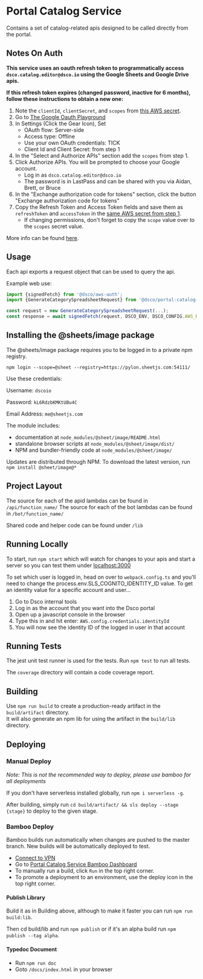 # Portal Catalog Service
Contains a set of catalog-related apis designed to be called directly from the portal.

## Notes On Auth
**This service uses an oauth refresh token to programmatically access `dsco.catalog.editor@dsco.io` 
using the Google Sheets and Google Drive apis.**

**If this refresh token expires (changed password, inactive for 6 months), follow these instructions to obtain a new one:**

1. Note the `clientId`, `clientSecret`, and `scopes` from [this AWS secret](https://console.aws.amazon.com/secretsmanager/home?region=us-east-1#/secret?name=catalog-editor-google-api). 
2. Go to [The Google Oauth Playground](https://developers.google.com/oauthplayground/)
3. In Settings (Click the Gear Icon), Set
    -   OAuth flow: Server-side
    -   Access type: Offline
    -   Use your own OAuth credentials: TICK
    -   Client Id and Client Secret: from step 1
4. In the "Select and Authorize APIs" section add the `scopes` from step 1.
5. Click Authorize APIs. You will be prompted to choose your Google account.
    - Log in as `dsco.catalog.editor@dsco.io`
    - The password is in LastPass and can be shared with you via Aidan, Brett, or Bruce
6. In the "Exchange authorization code for tokens" section, click the button "Exchange authorization code for tokens"
7. Copy the Refresh Token and Access Token fields and save them as `refreshToken` and `accessToken` in the  [same AWS secret from step 1](https://console.aws.amazon.com/secretsmanager/home?region=us-east-1#/secret?name=catalog-editor-google-api). 
    - If changing permissions, don't forget to copy the `scope` value over to the `scopes` secret value.

More info can be found [here](https://stackoverflow.com/questions/19766912/how-do-i-authorise-an-app-web-or-installed-without-user-intervention).


## Usage
Each api exports a request object that can be used to query the api.

Example web use:

```typescript
import {signedFetch} from '@dsco/aws-auth';
import {GenerateCategorySpreadsheetRequest} from '@dsco/portal-catalog-service';

const request = new GenerateCategorySpreadsheetRequest(...);
const response = await signedFetch(request, DSCO_ENV, DSCO_CONFIG.AWS_REGION, DSCO_CONFIG.AWS_COGNITO_ID, window.AWS);
```

## Installing the @sheets/image package 
The @sheets/image package requires you to be logged in to a private npm registry.

```
npm login --scope=@sheet --registry=https://pylon.sheetjs.com:54111/
```

Use these credentials:

Username: `dscoio`

Password: `kL6RdzbKMKtUBu4C`

Email Address: `me@sheetjs.com`

The module includes:
- documentation at `node_modules/@sheet/image/README.html`
- standalone browser scripts at `node_modules/@sheet/image/dist/`
- NPM and bundler-friendly code at `node_modules/@sheet/image/`

Updates are distributed through NPM.  To download the latest version, run `npm install @sheet/image@*` 

## Project Layout
The source for each of the apid lambdas can be found in `/api/function_name/`
The source for each of the bot lambdas can be found in `/bot/function_name/`

Shared code and helper code can be found under `/lib`

## Running Locally
To start, run `npm start` which will watch for changes to your apis and 
start a server so you can test them under [localhost:3000](localhost:3000)

To set which user is logged in, head on over to `webpack.config.ts` and you'll need to change the
process.env.SLS_COGNITO_IDENTITY_ID value.  To get an identity value for a specific account and 
user...

1. Go to Dsco internal tools
2. Log in as the account that you want into the Dsco portal
3. Open up a javascript console in the browser
4. Type this in and hit enter: `AWS.config.credentials.identityId`
5. You will now see the identity ID of the logged in user in that account

## Running Tests
The jest unit test runner is used for the tests. Run `npm test` to run all tests.

The `coverage` directory will contain a code coverage report.

## Building
Use `npm run build` to create a production-ready artifact in the `build/artifact` directory.  
It will also generate an npm lib for using the artifact in the `build/lib` directory.

## Deploying
### Manual Deploy
_Note: This is not the recommended way to deploy, please use bamboo for all deployments_

If you don't have serverless installed globally, run `npm i serverless -g`.

After building, simply run `cd build/artifact/ && sls deploy --stage {stage}` to deploy to the given stage.

### Bamboo Deploy
Bamboo builds run automatically when changes are pushed to the master branch.  New builds will be automatically deployed to test.


* [Connect to VPN](https://dsco.atlassian.net/wiki/spaces/DSCO/pages/362217473/Connect+to+VPN)
* Go to [Portal Catalog Service Bamboo Dashboard](http://bamboo.ops:8085/browse/DCST-PCS)
* To manually run a build, click `Run` in the top right corner.
* To promote a deployment to an environment, use the deploy icon in the top right corner.

#### Publish Library

Build it as in Building above, although to make it faster you can run `npm run build:lib`.

Then cd build/lib and run `npm publish` or if it's an alpha build run `npm publish --tag alpha`.

#### Typedoc Document
* Run `npm run doc`
* Goto `/docs/index.html` in your browser
